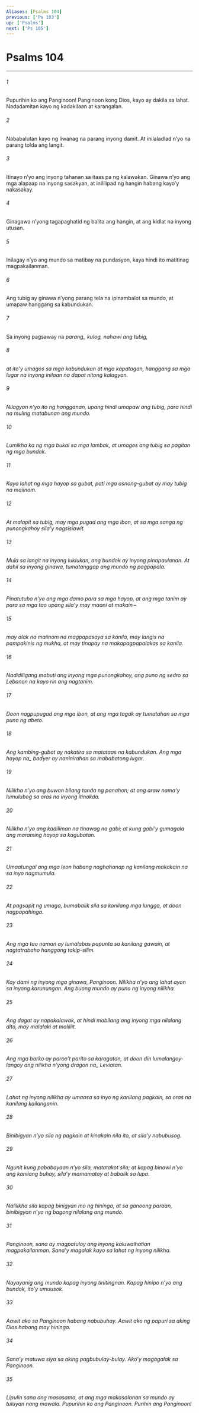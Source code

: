 ```yaml
---
Aliases: [Psalms 104]
previous: ['Ps 103']
up: ['Psalms']
next: ['Ps 105']
---
```

# Psalms 104

***






















###### 1 










Pupurihin ko ang Panginoon! Panginoon kong Dios, kayo ay dakila sa lahat. Nadadamitan kayo ng kadakilaan at karangalan. 





















###### 2 










Nababalutan kayo ng liwanag na parang inyong damit. At inilaladlad nʼyo na parang tolda ang langit. 





















###### 3 










Itinayo nʼyo ang inyong tahanan sa itaas pa ng kalawakan. Ginawa nʼyo ang mga alapaap na inyong sasakyan, at inililipad ng hangin habang kayoʼy nakasakay. 





















###### 4 










Ginagawa nʼyong tagapaghatid ng balita ang hangin, at ang kidlat na inyong utusan. 





















###### 5 










Inilagay nʼyo ang mundo sa matibay na pundasyon, kaya hindi ito matitinag magpakailanman. 





















###### 6 










Ang tubig ay ginawa nʼyong parang tela na ipinambalot sa mundo, at umapaw hanggang sa kabundukan. 





















###### 7 










Sa inyong pagsaway na <i class="trans-change">parang_ kulog, nahawi ang tubig, 





















###### 8 










at itoʼy umagos sa mga kabundukan at mga kapatagan, hanggang sa mga lugar na inyong inilaan na dapat nitong kalagyan. 





















###### 9 










Nilagyan nʼyo ito ng hangganan, upang hindi umapaw ang tubig, para hindi na muling matabunan ang mundo. 





















###### 10 










Lumikha ka ng mga bukal sa mga lambak, at umagos ang tubig sa pagitan ng mga bundok. 





















###### 11 










Kaya lahat ng mga hayop sa gubat, pati mga asnong-gubat ay may tubig na maiinom. 





















###### 12 










At malapit sa tubig, may mga pugad ang mga ibon, at sa mga sanga ng punongkahoy silaʼy nagsisiawit. 





















###### 13 










Mula sa langit na inyong luklukan, ang bundok ay inyong pinapaulanan. At dahil sa inyong ginawa, tumatanggap ang mundo ng pagpapala. 





















###### 14 










Pinatutubo nʼyo ang mga damo para sa mga hayop, at ang mga tanim ay para sa mga tao upang silaʼy may maani at makain – 





















###### 15 










may alak na maiinom na magpapasaya sa kanila, may langis na pampakinis ng mukha, at may tinapay na makapagpapalakas sa kanila. 





















###### 16 










Nadidiligang mabuti ang inyong mga punongkahoy, ang puno ng sedro sa Lebanon na kayo rin ang nagtanim. 





















###### 17 










Doon nagpupugad ang mga ibon, at ang mga tagak ay tumatahan sa mga puno ng abeto. 





















###### 18 










Ang kambing-gubat ay nakatira sa matataas na kabundukan. Ang mga <i class="trans-change">hayop na_ badyer ay naninirahan sa mababatong lugar. 





















###### 19 










Nilikha nʼyo ang buwan bilang tanda ng panahon; at ang araw namaʼy lumulubog sa oras na inyong itinakda. 





















###### 20 










Nilikha nʼyo ang kadiliman na tinawag na gabi; at kung gabiʼy gumagala ang maraming hayop sa kagubatan. 





















###### 21 










Umaatungal ang mga leon habang naghahanap ng kanilang makakain na sa inyo nagmumula. 





















###### 22 










At pagsapit ng umaga, bumabalik sila sa kanilang mga lungga, at doon nagpapahinga. 





















###### 23 










Ang mga tao naman ay lumalabas papunta sa kanilang gawain, at nagtatrabaho hanggang takip-silim. 





















###### 24 










Kay dami ng inyong mga ginawa, Panginoon. Nilikha nʼyo ang lahat ayon sa inyong karunungan. Ang buong mundo ay puno ng inyong nilikha. 





















###### 25 










Ang dagat ay napakalawak, at hindi mabilang ang inyong mga nilalang dito, may malalaki at maliliit. 





















###### 26 










Ang mga barko ay parooʼt parito sa karagatan, at doon din lumalangoy-langoy ang nilikha nʼyong <i class="trans-change">dragon na_ Leviatan. 





















###### 27 










Lahat ng inyong nilikha ay umaasa sa inyo ng kanilang pagkain, sa oras na kanilang kailanganin. 





















###### 28 










Binibigyan nʼyo sila ng pagkain at kinakain nila ito, at silaʼy nabubusog. 





















###### 29 










Ngunit kung pababayaan nʼyo sila, matatakot sila; at kapag binawi nʼyo ang kanilang buhay, silaʼy mamamatay at babalik sa lupa. 





















###### 30 










Nalilikha sila kapag binigyan mo ng hininga, at sa ganoong paraan, binibigyan nʼyo ng bagong nilalang ang mundo. 





















###### 31 










Panginoon, sana ay magpatuloy ang inyong kaluwalhatian magpakailanman. Sanaʼy magalak kayo sa lahat ng inyong nilikha. 





















###### 32 










Nayayanig ang mundo kapag inyong tinitingnan. Kapag hinipo nʼyo ang bundok, itoʼy umuusok. 





















###### 33 










Aawit ako sa Panginoon habang nabubuhay. Aawit ako ng papuri sa aking Dios habang may hininga. 





















###### 34 










Sanaʼy matuwa siya sa aking pagbubulay-bulay. Akoʼy magagalak sa Panginoon. 





















###### 35 










Lipulin sana ang masasama, at ang mga makasalanan sa mundo ay tuluyan nang mawala. Pupurihin ko ang Panginoon. Purihin ang Panginoon!
